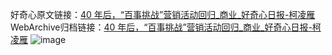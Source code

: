 好奇心原文链接：[40 年后，“百事挑战”营销活动回归_商业_好奇心日报-柯凌雁](https://www.qdaily.com/articles/7345.html)
WebArchive归档链接：[40 年后，“百事挑战”营销活动回归_商业_好奇心日报-柯凌雁](http://web.archive.org/web/20190623172234/https://www.qdaily.com/articles/7345.html)
![image](http://ww3.sinaimg.cn/large/007d5XDply1g3wjcrhspmj30u02yfb29)